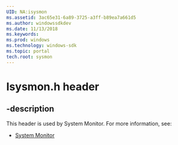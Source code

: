 ```yaml
---
UID: NA:isysmon
ms.assetid: 3ac65e31-6a89-3725-a3ff-b89ea7a661d5
ms.author: windowssdkdev
ms.date: 11/13/2018
ms.keywords: 
ms.prod: windows
ms.technology: windows-sdk
ms.topic: portal
tech.root: sysmon
---
```


# Isysmon.h header


## -description


This header is used by System Monitor. For more information, see:

- [System Monitor](../_sysmon)
